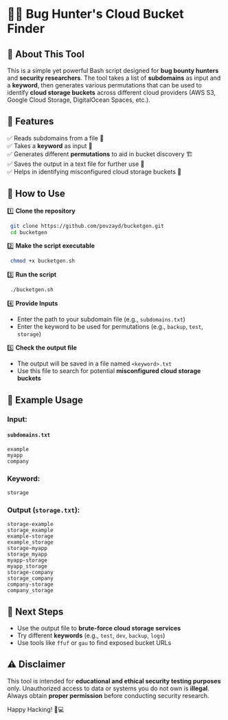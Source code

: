 # 🕵️‍♂️ Bug Hunter's Cloud Bucket Finder

## 🚀 About This Tool
This is a simple yet powerful Bash script designed for **bug bounty hunters** and **security researchers**. The tool takes a list of **subdomains** as input and a **keyword**, then generates various permutations that can be used to identify **cloud storage buckets** across different cloud providers (AWS S3, Google Cloud Storage, DigitalOcean Spaces, etc.).

## 🎯 Features
✅ Reads subdomains from a file 📂  
✅ Takes a **keyword** as input 🔑  
✅ Generates different **permutations** to aid in bucket discovery 🏗️  
✅ Saves the output in a text file for further use 📜  
✅ Helps in identifying misconfigured cloud storage buckets 🛑  

## 📌 How to Use

1️⃣ **Clone the repository**
```bash
 git clone https://github.com/povzayd/bucketgen.git
 cd bucketgen
```

2️⃣ **Make the script executable**
```bash
 chmod +x bucketgen.sh
```

3️⃣ **Run the script**
```bash
 ./bucketgen.sh
```

4️⃣ **Provide Inputs**
- Enter the path to your subdomain file (e.g., `subdomains.txt`)
- Enter the keyword to be used for permutations (e.g., `backup`, `test`, `storage`)

5️⃣ **Check the output file**
- The output will be saved in a file named `<keyword>.txt`
- Use this file to search for potential **misconfigured cloud storage buckets**

## 📖 Example Usage
### Input:
#### `subdomains.txt`
```
example
myapp
company
```
### Keyword:
```
storage
```
### Output (`storage.txt`):
```
storage-example
storage_example
example-storage
example_storage
storage-myapp
storage_myapp
myapp-storage
myapp_storage
storage-company
storage_company
company-storage
company_storage
```

## 🎯 Next Steps
- Use the output file to **brute-force cloud storage services**
- Try different **keywords** (e.g., `test`, `dev`, `backup`, `logs`)
- Use tools like `ffuf` or `gau` to find exposed bucket URLs

## ⚠️ Disclaimer
This tool is intended for **educational and ethical security testing purposes** only. Unauthorized access to data or systems you do not own is **illegal**. Always obtain **proper permission** before conducting security research.

Happy Hacking! 🐞💻

